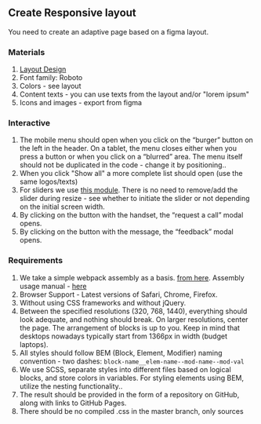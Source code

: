 ## Create Responsive layout

You need to create an adaptive page based on a figma layout.

### Materials

1) [Layout Design](https://www.figma.com/file/ShRyWXLHE6S2tI293PbuG0/6.1.5-Final_layout-en?type=design&mode=design&t=6QowXpPUHH43Hu7A-1)
2) Font family: Roboto
3) Colors - see layout
4) Content texts - you can use texts from the layout and/or "lorem ipsum"
5) Icons and images - export from figma

### Interactive

1) The mobile menu should open when you click on the “burger” button on the left in the header. On a tablet, the menu closes either when you press a button or when you click on a “blurred” area. The menu itself should not be duplicated in the code - change it by positioning..
2) When you click "Show all" a more complete list should open (use the same logos/texts)
3) For sliders we use [this module](https://swiperjs.com/). There is no need to remove/add the slider during resize - see whether to initiate the slider or not depending on the initial screen width.
4) By clicking on the button with the handset, the “request a call” modal opens.
5) By clicking on the button with the message, the “feedback” modal opens.

### Requirements

1) We take a simple webpack assembly as a basis. [from here](https://github.com/jm-program/webpack-static-template). Assembly usage manual - [here](https://gist.github.com/didolf/b2fcdab713265eee5852221ebf5df7d5)
2) Browser Support - Latest versions of Safari, Chrome, Firefox.
3) Without using CSS frameworks and without jQuery.
4) Between the specified resolutions (320, 768, 1440), everything should look adequate, and nothing should break. On larger resolutions, center the page. The arrangement of blocks is up to you. Keep in mind that desktops nowadays typically start from 1366px in width (budget laptops).
5) All styles should follow BEM (Block, Element, Modifier) naming convention - two dashes: `block-name__elem-name--mod-name--mod-val`
6) We use SCSS, separate styles into different files based on logical blocks, and store colors in variables. For styling elements using BEM, utilize the nesting functionality..
7) The result should be provided in the form of a repository on GitHub, along with links to GitHub Pages.
8) There should be no compiled .css in the master branch, only sources
